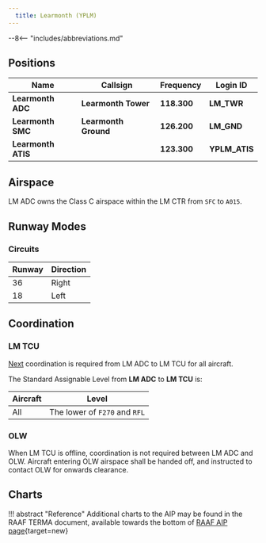 ```yaml
---
  title: Learmonth (YPLM)
---
```


--8<-- "includes/abbreviations.md"

## Positions

| Name              | Callsign              | Frequency   | Login ID      |
| ----------------- | --------------------- | ----------- | ------------- |
| **Learmonth ADC** | **Learmonth Tower**   | **118.300** | **LM_TWR**    |
| **Learmonth SMC** | **Learmonth Ground**  | **126.200** | **LM_GND**    |
| **Learmonth ATIS** |                      | **123.300** | **YPLM_ATIS** |

## Airspace
LM ADC owns the Class C airspace within the LM CTR from `SFC` to `A015`.

## Runway Modes
### Circuits

| Runway | Direction |
| ------ | ----------|
| 36     | Right  |
| 18     | Left |

## Coordination
### LM TCU
[Next](../../controller-skills/coordination.md#next) coordination is required from LM ADC to LM TCU for all aircraft.

The Standard Assignable Level from  **LM ADC** to **LM TCU** is:

| Aircraft | Level |
| -------- | ----- |
| All | The lower of `F270` and `RFL` |

### OLW
When LM TCU is offline, coordination is not required between LM ADC and OLW. Aircraft entering OLW airspace shall be handed off, and instructed to contact OLW for onwards clearance.

## Charts
!!! abstract "Reference"
    Additional charts to the AIP may be found in the RAAF TERMA document, available towards the bottom of [RAAF AIP page](https://ais-af.airforce.gov.au/australian-aip){target=new}